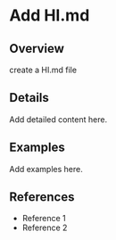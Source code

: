 # Add HI.md

## Overview
create a HI.md file

## Details
Add detailed content here.

## Examples
Add examples here.

## References
- Reference 1
- Reference 2

